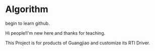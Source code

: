 # Algorithm
begin to learn github.

Hi people!I'm new here and thanks for teaching.

This Project is for products of Guangjiao and customize its RTI Driver.
